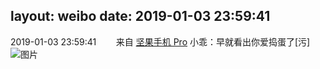 layout: weibo
date: 2019-01-03 23:59:41
---
2019-01-03 23:59:41  &nbsp;&nbsp;&nbsp;&nbsp;&nbsp;&nbsp; 来自 <a href="http://app.weibo.com/t/feed/Z4AgP" rel="nofollow">坚果手机 Pro</a>
小乖：早就看出你爱捣蛋了[污]  ​​​
![图片](https://wx1.sinaimg.cn/large/6d2a6003ly1fytu8ckz8aj21t037ku0x.jpg)

